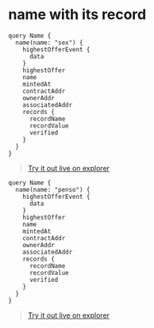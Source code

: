 # name with its record

```
query Name {
  name(name: "sex") {
    highestOfferEvent {
      data
    }
    highestOffer
    name
    mintedAt
    contractAddr
    ownerAddr
    associatedAddr
    records {
      recordName
      recordValue
      verified
    }
  }
}
```

> [Try it out live on explorer](https://studio.apollographql.com/sandbox/explorer?endpoint=https%3A%2F%2Fconstellations-api.mainnet.stargaze-apis.com%2Fgraphql&explorerURLState=N4IgJg9gxgrgtgUwHYBcQC4QEcYIE4CeABAHICGiRwAOkkUUhQgBSOLpHUgDOCAHlwCUVWvXoALAJYBzcQm4oA8gDNl%2BAKIA3ZChF0x9MGRRlRYgL5mJMuQpVq8VhkydxJqBGACCKJ1AioeGRQKF5gYI769BAA7kj4YRFOZNzc0JLGnomRBngI-nhg3HoG9HkFYOSITmX5EIUAamQANrg1RNp4ksqSnk6W%2BgPmIAA0IJpkXWQARs3yGCCjPFBdAA5omCDmQA)

```
query Name {
  name(name: "penso") {
    highestOfferEvent {
      data
    }
    highestOffer
    name
    mintedAt
    contractAddr
    ownerAddr
    associatedAddr
    records {
      recordName
      recordValue
      verified
    }
  }
}
```

> [Try it out live on explorer](https://studio.apollographql.com/sandbox/explorer?endpoint=https%3A%2F%2Fconstellations-api.mainnet.stargaze-apis.com%2Fgraphql&explorerURLState=N4IgJg9gxgrgtgUwHYBcQC4QEcYIE4CeABAHICGiRwAOkkUUhQgBSOLpHUgAOyAzhC4BKKrXr0AFgEsA5hIR8UAeQBmK-AFEAbshSi64%2BmDIoyY8QF9zk2fMWr1eawybO4U1AjABBFM6gQqHhkUCjeYGBOBvQQAO5I%2BOGRzmR8AlBSJl5JUYZ4CAF4YHz6hvT5hWDkiM7lBRBFAGpkADa4tUQ6eFIqUl7OVgaDFiAANCBaZN1kAEYtChggYyB8UN3caJggFkA)
